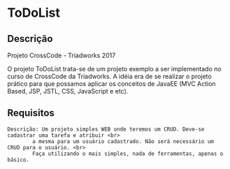 # ToDoList
## Descrição
Projeto CrossCode - Triadworks 2017

O projeto ToDoList trata-se de um projeto exemplo a ser implementado no curso de CrossCode da Triadworks. A idéia era de se realizar o projeto prático para que possamos aplicar os conceitos de JavaEE (MVC Action Based, JSP, JSTL, CSS, JavaScript e etc).

## Requisitos
```
Descrição: Um projeto simples WEB onde teremos um CRUD. Deve-se cadastrar uma tarefa e atribuir <br>
		a mesma para um usuário cadastrado. Não será necessário um CRUD para o usuário. <br>
		Faça utilizando o mais simples, nada de ferramentas, apenas o básico.
```
